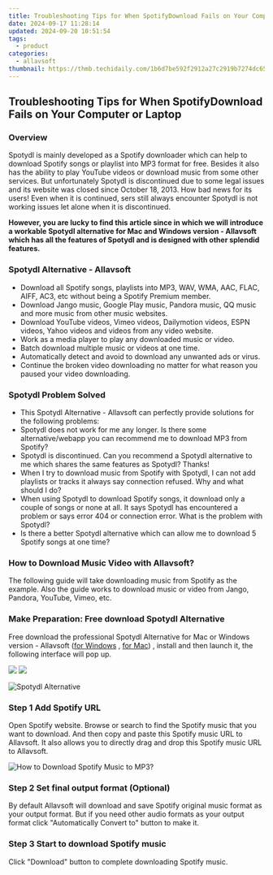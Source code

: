 ```yaml
---
title: Troubleshooting Tips for When SpotifyDownload Fails on Your Computer or Laptop
date: 2024-09-17 11:28:14
updated: 2024-09-20 10:51:54
tags:
  - product
categories:
  - allavsoft
thumbnail: https://thmb.techidaily.com/1b6d7be592f2912a27c2919b7274dc65400897b1c72eb15814464402850a760a.jpg
---
```


## Troubleshooting Tips for When SpotifyDownload Fails on Your Computer or Laptop

### Overview

Spotydl is mainly developed as a Spotify downloader which can help to download Spotify songs or playlist into MP3 format for free. Besides it also has the ability to play YouTube videos or download music from some other services. But unfortunately Spotydl is discontinued due to some legal issues and its website was closed since October 18, 2013\. How bad news for its users! Even when it is continued, sers still always encounter Spotydl is not working issues let alone when it is discontinued.

**However, you are lucky to find this article since in which we will introduce a workable Spotydl alternative for Mac and Windows version - Allavsoft which has all the features of Spotydl and is designed with other splendid features.**

### Spotydl Alternative - Allavsoft

* Download all Spotify songs, playlists into MP3, WAV, WMA, AAC, FLAC, AIFF, AC3, etc without being a Spotify Premium member.
* Download Jango music, Google Play music, Pandora music, QQ music and more music from other music websites.
* Download YouTube videos, Vimeo videos, Dailymotion videos, ESPN videos, Yahoo videos and videos from any video website.
* Work as a media player to play any downloaded music or video.
* Batch download multiple music or videos at one time.
* Automatically detect and avoid to download any unwanted ads or virus.
* Continue the broken video downloading no matter for what reason you paused your video downloading.

### Spotydl Problem Solved

* This Spotydl Alternative - Allavsoft can perfectly provide solutions for the following problems:
* Spotydl does not work for me any longer. Is there some alternative/webapp you can recommend me to download MP3 from Spotify?
* Spotydl is discontinued. Can you recommend a Spotydl alternative to me which shares the same features as Spotydl? Thanks!
* When I try to download music from Spotify with Spotydl, I can not add playlists or tracks it always say connection refused. Why and what should I do?
* When using Spotydl to download Spotify songs, it download only a couple of songs or none at all. It says Spotydl has encountered a problem or says error 404 or connection error. What is the problem with Spotydl?
* Is there a better Spotydl alternative which can allow me to download 5 Spotify songs at one time?

### How to Download Music Video with Allavsoft?

The following guide will take downloading music from Spotify as the example. Also the guide works to download music or video from Jango, Pandora, YouTube, Vimeo, etc.

### Make Preparation: Free download Spotydl Alternative

Free download the professional Spotydl Alternative for Mac or Windows version - Allavsoft ([for Windows](https://tools.techidaily.com/allavsoft/products/) , [for Mac](https://tools.techidaily.com/allavsoft/products/)) , install and then launch it, the following interface will pop up.

[![](https://www.allavsoft.com/how-to/../images/how-to/free-download-win.jpg)](https://tools.techidaily.com/allavsoft/products/) [![](https://www.allavsoft.com/how-to/../images/how-to/free-download-mac.jpg)](https://tools.techidaily.com/allavsoft/products/)

![Spotydl Alternative](https://www.allavsoft.com/how-to/../images/allavsoft/screen-shot-600.jpg)

### Step 1 Add Spotify URL

Open Spotify website. Browse or search to find the Spotify music that you want to download. And then copy and paste this Spotify music URL to Allavsoft. It also allows you to directly drag and drop this Spotify music URL to Allavsoft.

![How to Download Spotify Music to MP3?](https://www.allavsoft.com/how-to/../images/how-to/download-rtmp-video/download-rtmp-video.jpg)

### Step 2 Set final output format (Optional)

By default Allavsoft will download and save Spotify original music format as your output format. But if you need other audio formats as your output format click "Automatically Convert to" button to make it.

### Step 3 Start to download Spotify music

Click "Download" button to complete downloading Spotify music.

<ins class="adsbygoogle"
     style="display:block"
     data-ad-format="autorelaxed"
     data-ad-client="ca-pub-7571918770474297"
     data-ad-slot="1223367746"></ins>



<ins class="adsbygoogle"
     style="display:block"
     data-ad-client="ca-pub-7571918770474297"
     data-ad-slot="8358498916"
     data-ad-format="auto"
     data-full-width-responsive="true"></ins>
